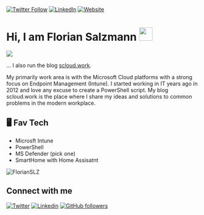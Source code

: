 [![Twitter Follow](https://img.shields.io/badge/Twitter-1DA1F2?style=for-the-badge&logo=twitter&logoColor=white)](https://twitter.com/FlorianSLZ/)  [![LinkedIn](https://img.shields.io/badge/LinkedIn-0077B5?style=for-the-badge&logo=linkedin&logoColor=white)](https://www.linkedin.com/in/fsalzmann/)  [![Website](https://img.shields.io/badge/website-000000?style=for-the-badge&logo=About.me&logoColor=white)](https://scloud.work/en/about)


<h1><b>Hi, I am Florian Salzmann </b><img src="https://media.giphy.com/media/hvRJCLFzcasrR4ia7z/giphy.gif" width="35"></h1>

<p>
  <a href="https://github.com/DenverCoder1/readme-typing-svg">
    <img src="https://readme-typing-svg.herokuapp.com?font=Time+New+Roman&color=cyan&size=25&center=true&vCenter=true&width=600&height=100&lines=Tech Entusiast..;Travel Lover..;Cloud Consultant..;Microsoft MVP..;Community Contributor..;and+Love+to+learn+new+stuff+<3">
  </a>
</p>

... I also run the blog [scloud.work](https://scloud.work/en).

My primarily work area is with the Microsoft Cloud platforms with a strong focus on Endpoint Management (Intune). I started working in IT years ago in 2012 and love any excuse to create a PowerShell script. My blog scloud.work is the place where I share my ideas and solutions to common problems in the modern workplace.


## 🖥️ Fav Tech

- Microsft Intune
- PowerShell
- MS Defender (pick one) 
- SmartHome with Home Assisatnt

<p>
<img src="https://github-readme-stats.vercel.app/api/top-langs?username=FlorianSLZ&show_icons=true&theme=dark&locale=en&layout=compact" alt="FlorianSLZ" />
</p>

## Connect with me
[![Twitter](https://img.shields.io/badge/-Twitter-222222?style=flat-square&logo=twitter&logoColor=white&link=https://twitter.com/FlorianSLZ)](https://twitter.com/FlorianSLZ)
[![Linkedin](https://img.shields.io/badge/-LinkedIn-222222?style=flat-square&logo=Linkedin&logoColor=white&link=https://www.linkedin.com/in/fsalzmann/)](https://www.linkedin.com/in/fsalzmann/)
[![GitHub followers](https://img.shields.io/github/followers/EngincanV.svg?style=social&label=Follow&maxAge=2592000)](https://github.com/EngincanV?tab=followers)
